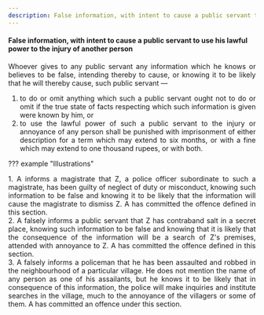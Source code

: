 ```yaml
---
description: False information, with intent to cause a public servant to use his lawful power to the injury of another person
---
```


#### False information, with intent to cause a public servant to use his lawful power to the injury of another person
<div style="text-align: justify">

Whoever gives to any public servant any information which he knows or believes to be false, intending thereby to cause, or knowing it to be likely that he will thereby cause, such public servant —

</div>

1. <div style="text-align: justify"> to do or omit anything which such a public servant ought not to do or omit if the true state of facts respecting which such information is given were known by him, or
2. <div style="text-align: justify"> to use the lawful power of such a public servant to the injury or annoyance of any person shall be punished with imprisonment of either description for a term which may extend to six months, or with a fine which may extend to one thousand rupees, or with both.

??? example "Illustrations"
    <div style="text-align: justify"> 1. A informs a magistrate that Z, a police officer subordinate to such a magistrate, has been guilty of neglect of duty or misconduct, knowing such information to be false and knowing it to be likely that the information will cause the magistrate to dismiss Z. A has committed the offence defined in this section.
    <div style="text-align: justify"> 2. A falsely informs a public servant that Z has contraband salt in a secret place, knowing such information to be false and knowing that it is likely that the consequence of the information will be a search of Z's premises, attended with annoyance to Z. A has committed the offence defined in this section.
    <div style="text-align: justify"> 3. A falsely informs a policeman that he has been assaulted and robbed in the neighbourhood of a particular village. He does not mention the name of any person as one of his assailants, but he knows it to be likely that in consequence of this information, the police will make inquiries and institute searches in the village, much to the annoyance of the villagers or some of them. A has committed an offence under this section.

